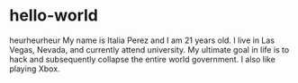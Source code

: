 # hello-world
heurheurheur
My name is Italia Perez and I am 21 years old. I live in Las Vegas, Nevada, and currently attend university. My ultimate goal in life is to hack and subsequently collapse the entire world government. I also like playing Xbox.
